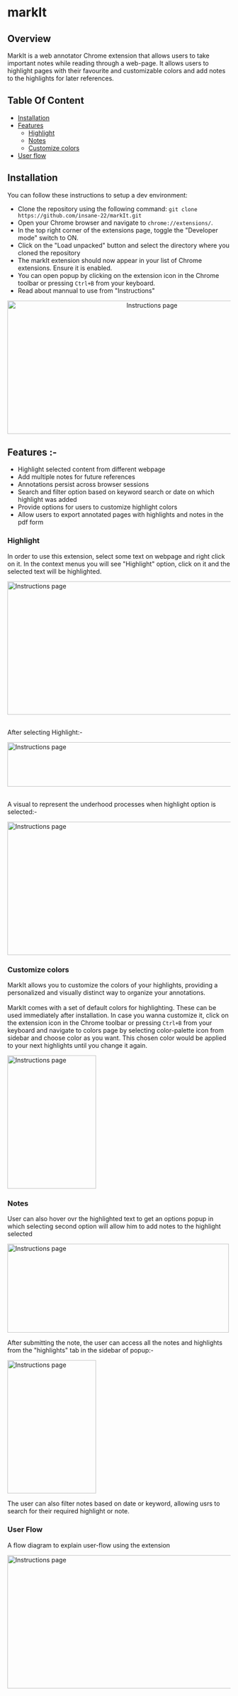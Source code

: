 # markIt

## Overview

MarkIt is a web annotator Chrome extension that allows users to take important notes while reading through a web-page. It allows users to highlight pages with their favourite and customizable colors and add notes to the highlights for later references.

## Table Of Content

- [Installation](#installation)
- [Features](#features)
  - [Highlight](#highlight)
  - [Notes](#notes)
  - [Customize colors](#customize-colors)
- [User flow](#user-flow)

## Installation

You can follow these instructions to setup a dev environment:

- Clone the repository using the following command: `git clone https://github.com/insane-22/markIt.git`
- Open your Chrome browser and navigate to `chrome://extensions/`.
- In the top right corner of the extensions page, toggle the "Developer mode" switch to ON.
- Click on the "Load unpacked" button and select the directory where you cloned the repository
- The markIt extension should now appear in your list of Chrome extensions. Ensure it is enabled.
- You can open popup by clicking on the extension icon in the Chrome toolbar or pressing `Ctrl+B` from your keyboard.
- Read about mannual to use from "Instructions"

<p align="center"> 
  <img src="assets/instructions.png" alt="Instructions page" height=300px" width="637">
</p>

## Features :-

- Highlight selected content from different webpage
- Add multiple notes for future references
- Annotations persist across browser sessions
- Search and filter option based on keyword search or date on which highlight was added
- Provide options for users to customize highlight colors
- Allow users to export annotated pages with highlights and notes in the pdf form

### Highlight

In order to use this extension, select some text on webpage and right click on it. In the context menus you will see "Highlight" option, click on it and the selected text will be highlighted.

<p> 
  <img src="assets/highlight.png" alt="Instructions page" height=300px" width="637">
</p>
<br>
After selecting Highlight:-
<p> 
  <img src="assets/highlightResult.png" alt="Instructions page" height=100px" width=637">
</p>
<br>
A visual to represent the underhood processes when highlight option is selected:-
<p> 
  <img src="assets/highlightFunction.png" alt="Instructions page" height=300px" width="637">
</p>

### Customize colors

MarkIt allows you to customize the colors of your highlights, providing a personalized and visually distinct way to organize your annotations.<br>  
MarkIt comes with a set of default colors for highlighting. These can be used immediately after installation. In case you wanna customize it, click on the extension icon in the Chrome toolbar or pressing `Ctrl+B` from your keyboard and navigate to colors page by selecting color-palette icon from sidebar and choose color as you want.
This chosen color would be applied to your next highlights until you change it again.

<p> 
  <img src="assets/customize.png" alt="Instructions page" height="300px" width="200px">
</p>

### Notes

User can also hover ovr the highlighted text to get an options popup in which selecting second option will allow him to add notes to the highlight selected

<p> 
  <img src="assets/addNote.png" alt="Instructions page" height="200px" width="500px">
</p>
After submitting the note, the user can access all the notes and highlights from the "highlights" tab in the sidebar of popup:-
<p> 
  <img src="assets/notes.png" alt="Instructions page" height="300px" width="200">
</p>

The user can also filter notes based on date or keyword, allowing usrs to search for their required highlight or note.

### User Flow

A flow diagram to explain user-flow using the extension

<p> 
  <img src="assets/userFlow.png" alt="Instructions page" height=300px" width="637">
</p>
